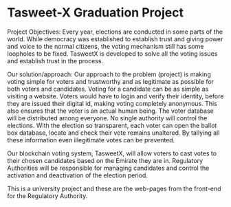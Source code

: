 # Tasweet-X Graduation Project
 
Project Objectives:
Every year, elections are conducted in some parts of the world. While democracy was established to establish trust and giving power and voice to the normal citizens, the voting mechanism still has some loopholes to be fixed.
TasweetX is developed to solve all the voting issues and establish trust in the process.

 
Our solution/approach:
Our approach to the problem (project) is making voting simple for voters and trustworthy and as legitimate as possible for both voters and candidates. Voting for a candidate can be as simple as visiting a website. Voters would have to login and verify their identity, before they are issued their digital id, making voting completely anonymous. This also ensures that the voter is an actual human being. The voter database will be distributed among everyone. No single authority will control the elections. With the election so transparent, each voter can open the ballot box database, locate and check their vote remains unaltered. By tallying all these information even illegitimate votes can be prevented.

 
Our blockchain voting system, TasweetX, will allow voters to cast votes to their chosen candidates based on the Emirate they are in. Regulatory Authorities will be responsible for managing candidates and control the activation and deactivation of the election period.


This is a university project and these are the web-pages from the front-end for the Regulatory Authority.
